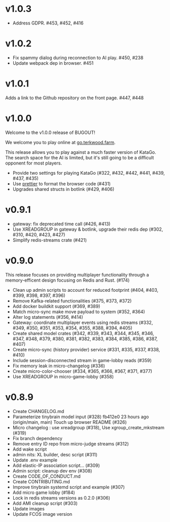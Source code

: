 # v1.0.3

- Address GDPR.  #453, #452, #416 

# v1.0.2

- Fix spammy dialog during reconnection to AI play. #450, #238
- Update webpack dep in browser. #451

# v1.0.1

Adds a link to the Github repository on the front page.  #447, #448

# v1.0.0

Welcome to the v1.0.0 release of BUGOUT!

We welcome you to play online at [go.terkwood.farm](https://go.terkwood.farm).

This release allows you to play against a much faster version of KataGo. The
search space for the AI is limited, but it's still going to be a difficult
opponent for most players.

- Provide two settings for playing KataGo (#322, #432, #442, #441, #439, #437, #435)
- Use [prettier](https://prettier.io/) to format the browser code (#431)
- Upgrades shared structs in botlink (#429, #406)

# v0.9.1

- gateway: fix deprecated time call (#426, #413)
- Use XREADGROUP in gateway & botlink, upgrade their redis dep (#302, #310, #420, #423, #427)
- Simplify redis-streams crate (#421)

# v0.9.0

This release focuses on providing multiplayer functionality through a memory-efficent design focusing on Redis and Rust. (#174)

- Clean up admin scripts to account for reduced footprint (#404, #403, #399, #398, #397, #396)
- Remove Kafka-related functionalities (#375, #373, #372)
- Add docker buildkit support (#369, #389)
- Match micro-sync make move payload to system (#352, #364)
- Alter log statements (#356, #414)
- Gateway: coordinate multiplayer events using redis streams (#332, #349, #350, #351, #353, #354, #355, #388, #394, #405)
- Create shared model crates (#342, #339, #343, #344, #345, #346, #347, #348, #379, #380, #381, #382, #383, #384, #385, #386, #387, #407)
- Create micro-sync (history provider) service (#331, #335, #337, #338, #410)
- Include session-disconnected stream in game-lobby reads (#359)
- Fix memory leak in micro-changelog (#336)
- Create micro-color-chooser (#334, #365, #366, #367, #371, #377)
- Use XREADGROUP in micro-game-lobby (#358)

# v0.8.9

- Create CHANGELOG.md
- Parameterize tinybrain model input (#328)
  fb412e0 23 hours ago (origin/main, main) Touch up browser README (#326)
- Micro changelog : use xreadgroup (#318), Use xgroup_create_mkstream (#319)
- Fix branch dependency
- Remove entry ID repo from micro-judge streams (#312)
- Add wake script
- admin nits: XL builder, desc script (#311)
- Update .env example
- Add elastic-IP association script... (#309)
- Admin script: cleanup dev env (#308)
- Create CODE_OF_CONDUCT.md
- Create CONTRIBUTING.md
- Improve tinybrain systemd script and example (#307)
- Add micro game lobby (#184)
- Lock in redis streams versions as 0.2.0 (#306)
- Add AMI cleanup script (#303)
- Update images
- Update FCOS image version
